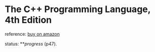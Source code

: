 The C++ Programming Language, 4th Edition
=========================================

reference: [buy on amazon](https://www.amazon.com/C-Programming-Language-4th/dp/0321563840)

status: **_progress_ (p47).
